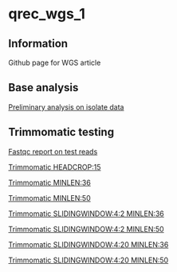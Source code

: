# qrec_wgs_1

## Information
Github page for WGS article

## Base analysis
[Preliminary analysis on isolate data](Base_data.html)

## Trimmomatic testing
[Fastqc report on test reads](/trim_testing/Fastqc_analysis_Base.html)

[Trimmomatic HEADCROP:15](/trim_testing/Fastqc_analysis_Headcrop15.html)

[Trimmomatic MINLEN:36](/trim_testing/Fastqc_analysis_Minlen36.html)

[Trimmomatic MINLEN:50](/trim_testing/Fastqc_analysis_Minlen50.html)

[Trimmomatic SLIDINGWINDOW:4:2 
MINLEN:36](/trim_testing/Fastqc_analysis_Slidingwindow4_2_minlen36.html)

[Trimmomatic SLIDINGWINDOW:4:2 
MINLEN:50](/trim_testing/Fastqc_analysis_Slidingwindow4_2_minlen50.html)

[Trimmomatic SLIDINGWINDOW:4:20 
MINLEN:36](/trim_testing/Fastqc_analysis_Slidingwindow4_20_minlen36.html)

[Trimmomatic SLIDINGWINDOW:4:20 
MINLEN:50](trim_testing/Fastqc_analysis_Slidingwindow4_20_minlen50.html)

